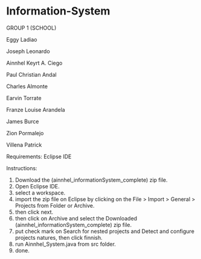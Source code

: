 # Information-System

GROUP 1 (SCHOOL)

Eggy Ladiao

Joseph Leonardo 

Ainnhel Keyrt A. Ciego

Paul Christian Andal 

Charles Almonte 

Earvin Torrate 

Franze Louise Arandela

James Burce 

Zion Pormalejo

Villena Patrick




Requirements:
Eclipse IDE

Instructions:
1. Download the (ainnhel_informationSystem_complete) zip file.
2. Open Eclipse IDE.
3. select a workspace.
4. import the zip file on Eclipse by clicking on the File > Import > General > Projects from Folder or Archive.
5. then click next.
6. then click on Archive and select the Downloaded (ainnhel_informationSystem_complete) zip file.
7. put check mark on Search for nested projects and Detect and configure projects natures, then click finnish.
8. run Ainnhel_System.java from src folder.
9. done.


